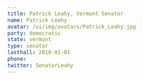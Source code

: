 ```yaml
---
title: Patrick Leahy, Vermont Senator
name: Patrick Leahy
avatar: /ui/img/avatars/Patrick_Leahy.jpg
party: democratic
state: vermont
type: senator
lasthall: 2010-01-01
phone: 
twitter: SenatorLeahy
---
```

